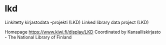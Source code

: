 # lkd
Linkitetty kirjastodata -projekti (LKD)
Linked library data project  (LKD)

Homepage https://www.kiwi.fi/display/LKD
Coordinated by Kansalliskirjasto - The National Library of Finland

